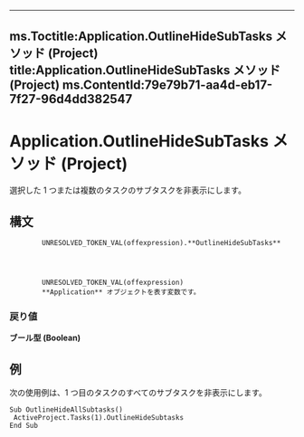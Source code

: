 

---
ms.Toctitle:Application.OutlineHideSubTasks メソッド (Project)
title:Application.OutlineHideSubTasks メソッド (Project)
ms.ContentId:79e79b71-aa4d-eb17-7f27-96d4dd382547
---
# Application.OutlineHideSubTasks メソッド (Project)




選択した 1 つまたは複数のタスクのサブタスクを非表示にします。

## 構文

            UNRESOLVED_TOKEN_VAL(offexpression).**OutlineHideSubTasks**




            UNRESOLVED_TOKEN_VAL(offexpression)
            **Application** オブジェクトを表す変数です。

### 戻り値
**ブール型 (Boolean)**





## 例
次の使用例は、1 つ目のタスクのすべてのサブタスクを非表示にします。

```vba
Sub OutlineHideAllSubtasks() 
 ActiveProject.Tasks(1).OutlineHideSubtasks 
End Sub
```





